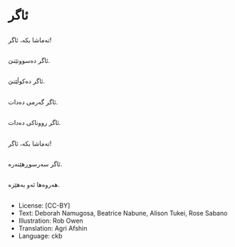 # ئاگر

##
تەماشا بكە، ئاگر!

##
ئاگر دەسووتێنێ.

##
ئاگر دەكوڵێنێ.

##
ئاگر گەرمی دەدات.

##
ئاگر رووناكی دەدات.

##
تەماشا بكە، ئاگر!

##
ئاگر سەرسوڕهێنەرە.

##
هەروەها ئەو بەهێزە.

##
* License: [CC-BY]
* Text: Deborah Namugosa, Beatrice Nabune, Alison Tukei, Rose Sabano
* Illustration: Rob Owen
* Translation: Agri Afshin
* Language: ckb
